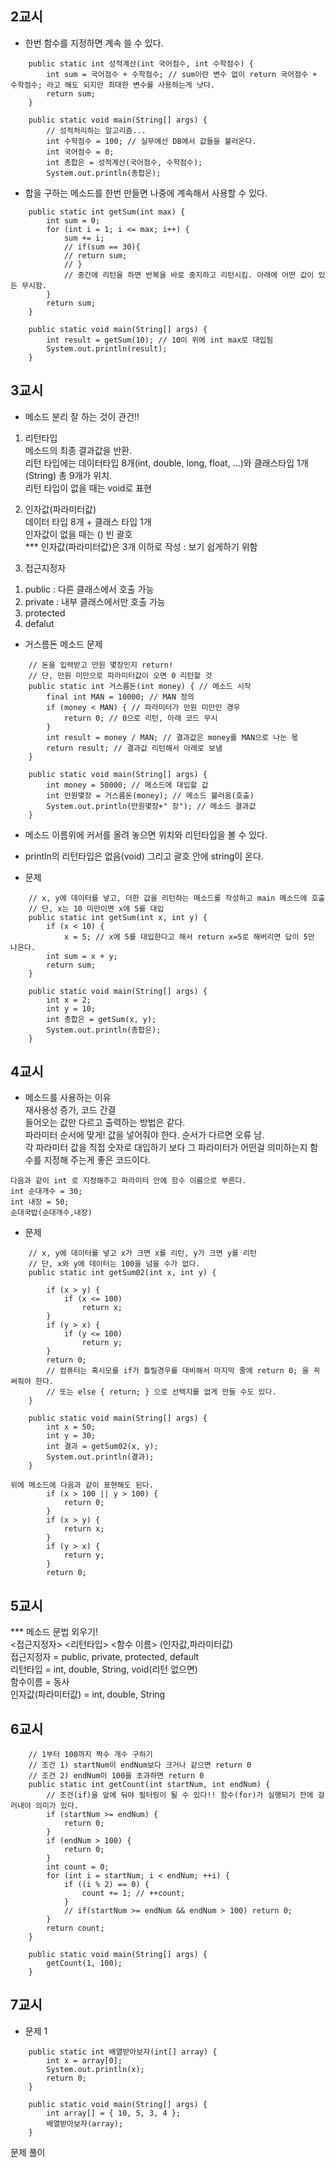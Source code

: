 
## 2교시
- 한번 함수를 지정하면 계속 쓸 수 있다.
```
	public static int 성적계산(int 국어점수, int 수학점수) {
		int sum = 국어점수 + 수학점수; // sum이란 변수 없이 return 국어점수 + 수학점수; 라고 해도 되지만 최대한 변수를 사용하는게 낫다.
		return sum;
	}

	public static void main(String[] args) {
		// 성적처리하는 알고리즘...
		int 수학점수 = 100; // 실무에선 DB에서 값들을 불러온다.
		int 국어점수 = 0;
		int 총합은 = 성적계산(국어점수, 수학점수);
    	System.out.println(총합은);
```

- 합을 구하는 메소드를 한번 만들면 나중에 계속해서 사용할 수 있다.
```
	public static int getSum(int max) {
		int sum = 0;
		for (int i = 1; i <= max; i++) {
			sum += i;
			// if(sum == 30){
			// return sum; 
			// } 
            // 중간에 리턴을 하면 반복을 바로 중지하고 리턴시킴. 아래에 어떤 값이 있든 무시함.
		}
		return sum;
	}

	public static void main(String[] args) {
		int result = getSum(10); // 10이 위에 int max로 대입됨
		System.out.println(result);
	}
```
## 3교시
- 메소드 분리 잘 하는 것이 관건!!       
1. 리턴타입      
메소드의 최종 결과값을 반환.        
리턴 타입에는 데이터타입 8개(int, double, long, float, ...)와 클래스타입 1개(String) 총 9개가 위치.       
리턴 타입이 없을 때는 void로 표현       

2. 인자값(파라미터값)     
데이터 타입 8개 + 클래스 타입 1개  
인자값이 없을 때는 () 빈 괄호       
*** 인자값(파라미터값)은 3개 이하로 작성 : 보기 쉽게하기 위함       

3. 접근지정자       
 1) public : 다른 클래스에서 호출 가능      
 2) private : 내부 클래스에서만 호출 가능       
 3) protected
 4) defalut

- 거스름돈 메소드 문제       
```
	// 돈을 입력받고 만원 몇장인지 return!
	// 단, 만원 미만으로 파라미터값이 오면 0 리턴할 것
	public static int 거스름돈(int money) { // 메소드 시작
		final int MAN = 10000; // MAN 정의
		if (money < MAN) { // 파라미터가 만원 미만인 경우
			return 0; // 0으로 리턴, 아래 코드 무시
		}
		int result = money / MAN; // 결과값은 money를 MAN으로 나눈 몫
		return result; // 결과값 리턴해서 아래로 보냄
	}

	public static void main(String[] args) {
		int money = 50000; // 메소드에 대입할 값
		int 만원몇장 = 거스름돈(money); // 메소드 불러옴(호출)
		System.out.println(만원몇장+" 장"); // 메소드 결과값
	}
```
- 메소드 이름위에 커서를 올려 놓으면 위치와 리턴타입을 볼 수 있다.     
- println의 리턴타입은 없음(void) 그리고 괄호 안에 string이 온다.       

- 문제
```
	// x, y에 데이터를 넣고, 더한 값을 리턴하는 메소드를 작성하고 main 메소드에 호출
	// 단, x는 10 미만이면 x에 5를 대입
	public static int getSum(int x, int y) {
		if (x < 10) {
			x = 5; // x에 5를 대입한다고 해서 return x=5로 해버리면 답이 5만 나온다.
		int sum = x + y;
		return sum;
	}

	public static void main(String[] args) {
		int x = 2;
		int y = 10;
		int 총합은 = getSum(x, y);
		System.out.println(총합은);
	}
```

## 4교시
- 메소드를 사용하는 이유        
재사용성 증가, 코드 간결        
들어오는 값만 다르고 출력하는 방법은 같다.      
파라미터 순서에 맞게! 값을 넣어줘야 한다. 순서가 다르면 오류 남.        
각 파라미터 값을 직접 숫자로 대입하기 보다 그 파라미터가 어떤걸 의미하는지 함수를 지정해 주는게 좋은 코드이다.
```    
다음과 같이 int 로 지정해주고 파라미터 안에 함수 이름으로 부른다. 
int 순대개수 = 30; 
int 내장 = 50;       
순대국밥(순대개수,내장)
```

- 문제
```
	// x, y에 데이터를 넣고 x가 크면 x를 리턴, y가 크면 y를 리턴
	// 단, x와 y에 데이터는 100을 넘을 수가 없다.
	public static int getSum02(int x, int y) {

		if (x > y) {
			if (x <= 100)
				return x;
		}
		if (y > x) {
			if (y <= 100)
				return y;
		}
		return 0; 
        // 컴퓨터는 혹시모를 if가 틀릴경우를 대비해서 마지막 줄에 return 0; 을 꼭 써줘야 한다.
		// 또는 else { return; } 으로 선택지를 없게 만들 수도 있다.
	}

	public static void main(String[] args) {
		int x = 50;
		int y = 30;
		int 결과 = getSum02(x, y);
		System.out.println(결과);
	}
```
```
위에 메소드에 다음과 같이 표현해도 된다.
		if (x > 100 || y > 100) {
			return 0;
		}
		if (x > y) {
			return x;
		}
		if (y > x) {
			return y;
		}
		return 0;
```

## 5교시
*** 메소드 문법 외우기!      
<접근지정자> <리턴타입> <함수 이름> (인자값,파라미터값)        
접근지정자 = public, private, protected, default        
리턴타입 = int, double, String, void(리턴 없으면)       
함수이름 = 동사     
인자값(파라미터값) = int, double, String        

## 6교시
```
	// 1부터 100까지 짝수 개수 구하기
	// 조건 1) startNum이 endNum보다 크거나 같으면 return 0
	// 조건 2) endNum이 100을 초과하면 return 0
	public static int getCount(int startNum, int endNum) {
		// 조건(if)을 앞에 둬야 필터링이 될 수 있다!! 함수(for)가 실행되기 전에 걸러내야 의미가 있다.
		if (startNum >= endNum) { 
			return 0;
		}
		if (endNum > 100) {
			return 0;
		}
		int count = 0;
		for (int i = startNum; i < endNum; ++i) {
			if ((i % 2) == 0) {
				count += 1; // ++count;
			}
			// if(startNum >= endNum && endNum > 100) return 0;
		}
		return count;
	}

	public static void main(String[] args) {
		getCount(1, 100);
	}
```

## 7교시
- 문제 1
```
	public static int 배열받아보자(int[] array) {
		int x = array[0];
		System.out.println(x);
		return 0;
	}

	public static void main(String[] args) {
		int array[] = { 10, 5, 3, 4 };
		배열받아보자(array);
	}
```
문제 풀이

